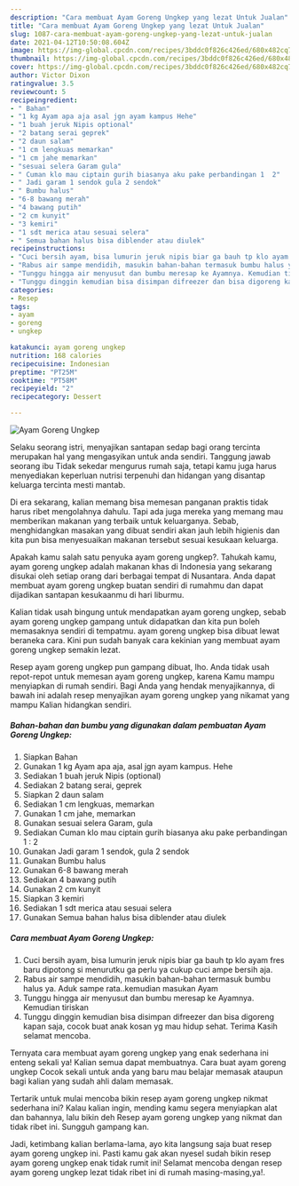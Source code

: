 ```yaml
---
description: "Cara membuat Ayam Goreng Ungkep yang lezat Untuk Jualan"
title: "Cara membuat Ayam Goreng Ungkep yang lezat Untuk Jualan"
slug: 1087-cara-membuat-ayam-goreng-ungkep-yang-lezat-untuk-jualan
date: 2021-04-12T10:50:08.604Z
image: https://img-global.cpcdn.com/recipes/3bddc0f826c426ed/680x482cq70/ayam-goreng-ungkep-foto-resep-utama.jpg
thumbnail: https://img-global.cpcdn.com/recipes/3bddc0f826c426ed/680x482cq70/ayam-goreng-ungkep-foto-resep-utama.jpg
cover: https://img-global.cpcdn.com/recipes/3bddc0f826c426ed/680x482cq70/ayam-goreng-ungkep-foto-resep-utama.jpg
author: Victor Dixon
ratingvalue: 3.5
reviewcount: 5
recipeingredient:
- " Bahan"
- "1 kg Ayam apa aja asal jgn ayam kampus Hehe"
- "1 buah jeruk Nipis optional"
- "2 batang serai geprek"
- "2 daun salam"
- "1 cm lengkuas memarkan"
- "1 cm jahe memarkan"
- "sesuai selera Garam gula"
- " Cuman klo mau ciptain gurih biasanya aku pake perbandingan 1  2"
- " Jadi garam 1 sendok gula 2 sendok"
- " Bumbu halus"
- "6-8 bawang merah"
- "4 bawang putih"
- "2 cm kunyit"
- "3 kemiri"
- "1 sdt merica atau sesuai selera"
- " Semua bahan halus bisa diblender atau diulek"
recipeinstructions:
- "Cuci bersih ayam, bisa lumurin jeruk nipis biar ga bauh tp klo ayam fres baru dipotong si menurutku ga perlu ya cukup cuci ampe bersih aja."
- "Rabus air sampe mendidih, masukin bahan-bahan termasuk bumbu halus ya. Aduk sampe rata..kemudian masukan Ayam"
- "Tunggu hingga air menyusut dan bumbu meresap ke Ayamnya. Kemudian tiriskan"
- "Tunggu dinggin kemudian bisa disimpan difreezer dan bisa digoreng kapan saja, cocok buat anak kosan yg mau hidup sehat. Terima Kasih selamat mencoba."
categories:
- Resep
tags:
- ayam
- goreng
- ungkep

katakunci: ayam goreng ungkep 
nutrition: 168 calories
recipecuisine: Indonesian
preptime: "PT25M"
cooktime: "PT58M"
recipeyield: "2"
recipecategory: Dessert

---
```



![Ayam Goreng Ungkep](https://img-global.cpcdn.com/recipes/3bddc0f826c426ed/680x482cq70/ayam-goreng-ungkep-foto-resep-utama.jpg)

Selaku seorang istri, menyajikan santapan sedap bagi orang tercinta merupakan hal yang mengasyikan untuk anda sendiri. Tanggung jawab seorang ibu Tidak sekedar mengurus rumah saja, tetapi kamu juga harus menyediakan keperluan nutrisi terpenuhi dan hidangan yang disantap keluarga tercinta mesti mantab.

Di era  sekarang, kalian memang bisa memesan panganan praktis tidak harus ribet mengolahnya dahulu. Tapi ada juga mereka yang memang mau memberikan makanan yang terbaik untuk keluarganya. Sebab, menghidangkan masakan yang dibuat sendiri akan jauh lebih higienis dan kita pun bisa menyesuaikan makanan tersebut sesuai kesukaan keluarga. 



Apakah kamu salah satu penyuka ayam goreng ungkep?. Tahukah kamu, ayam goreng ungkep adalah makanan khas di Indonesia yang sekarang disukai oleh setiap orang dari berbagai tempat di Nusantara. Anda dapat membuat ayam goreng ungkep buatan sendiri di rumahmu dan dapat dijadikan santapan kesukaanmu di hari liburmu.

Kalian tidak usah bingung untuk mendapatkan ayam goreng ungkep, sebab ayam goreng ungkep gampang untuk didapatkan dan kita pun boleh memasaknya sendiri di tempatmu. ayam goreng ungkep bisa dibuat lewat beraneka cara. Kini pun sudah banyak cara kekinian yang membuat ayam goreng ungkep semakin lezat.

Resep ayam goreng ungkep pun gampang dibuat, lho. Anda tidak usah repot-repot untuk memesan ayam goreng ungkep, karena Kamu mampu menyiapkan di rumah sendiri. Bagi Anda yang hendak menyajikannya, di bawah ini adalah resep menyajikan ayam goreng ungkep yang nikamat yang mampu Kalian hidangkan sendiri.

<!--inarticleads1-->

##### Bahan-bahan dan bumbu yang digunakan dalam pembuatan Ayam Goreng Ungkep:

1. Siapkan  Bahan
1. Gunakan 1 kg Ayam apa aja, asal jgn ayam kampus. Hehe
1. Sediakan 1 buah jeruk Nipis (optional)
1. Sediakan 2 batang serai, geprek
1. Siapkan 2 daun salam
1. Sediakan 1 cm lengkuas, memarkan
1. Gunakan 1 cm jahe, memarkan
1. Gunakan sesuai selera Garam, gula
1. Sediakan  Cuman klo mau ciptain gurih biasanya aku pake perbandingan 1 : 2
1. Gunakan  Jadi garam 1 sendok, gula 2 sendok
1. Gunakan  Bumbu halus
1. Gunakan 6-8 bawang merah
1. Sediakan 4 bawang putih
1. Gunakan 2 cm kunyit
1. Siapkan 3 kemiri
1. Sediakan 1 sdt merica atau sesuai selera
1. Gunakan  Semua bahan halus bisa diblender atau diulek




<!--inarticleads2-->

##### Cara membuat Ayam Goreng Ungkep:

1. Cuci bersih ayam, bisa lumurin jeruk nipis biar ga bauh tp klo ayam fres baru dipotong si menurutku ga perlu ya cukup cuci ampe bersih aja.
1. Rabus air sampe mendidih, masukin bahan-bahan termasuk bumbu halus ya. Aduk sampe rata..kemudian masukan Ayam
1. Tunggu hingga air menyusut dan bumbu meresap ke Ayamnya. Kemudian tiriskan
1. Tunggu dinggin kemudian bisa disimpan difreezer dan bisa digoreng kapan saja, cocok buat anak kosan yg mau hidup sehat. Terima Kasih selamat mencoba.




Ternyata cara membuat ayam goreng ungkep yang enak sederhana ini enteng sekali ya! Kalian semua dapat membuatnya. Cara buat ayam goreng ungkep Cocok sekali untuk anda yang baru mau belajar memasak ataupun bagi kalian yang sudah ahli dalam memasak.

Tertarik untuk mulai mencoba bikin resep ayam goreng ungkep nikmat sederhana ini? Kalau kalian ingin, mending kamu segera menyiapkan alat dan bahannya, lalu bikin deh Resep ayam goreng ungkep yang nikmat dan tidak ribet ini. Sungguh gampang kan. 

Jadi, ketimbang kalian berlama-lama, ayo kita langsung saja buat resep ayam goreng ungkep ini. Pasti kamu gak akan nyesel sudah bikin resep ayam goreng ungkep enak tidak rumit ini! Selamat mencoba dengan resep ayam goreng ungkep lezat tidak ribet ini di rumah masing-masing,ya!.

